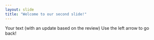 ```yaml
---
layout: slide
title: "Welcome to our second slide!"
---
```

Your text (with an update based on the review)
Use the left arrow to go back!
